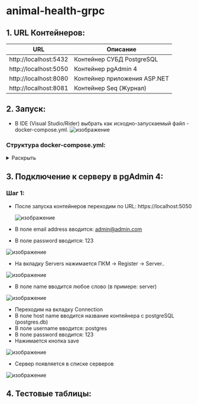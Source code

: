 # animal-health-grpc

## 1. URL Контейнеров:

| URL | Описание |
|--|---|
| http://localhost:5432 | Контейнер СУБД PostgreSQL |
| http://localhost:5050 | Контейнер pgAdmin 4 |
| http://localhost:8080 | Контейнер приложения ASP.NET |
| http://localhost:8081 | Контейнер Seq (Журнал) |
## 2. Запуск:

- В IDE (Visual Studio/Rider) выбрать как исходно-запускаемый файл - docker-compose.yml.
![изображение](https://github.com/xefheh/animal-health-grpc/assets/114147391/7d600978-d9ef-406e-9b7a-c93f4c8a1972)


### Структура docker-compose.yml:
<details>
  <summary>Раскрыть</summary>
  
```yml
services:
  animalhealth.api:
    image: animalhealth.api
    build:
      context: .
      dockerfile: AnimalHealth.API/Dockerfile
    depends_on: 
      - postgres.db
    environment:
      ConnectionStrings__DefaultConnection: "Host=postgres.db;Database=animalHealth;Username=postgres;Password=123"
    networks:
      - network
      
  postgres.db:
    restart: always
    image: postgres:latest
    environment:
      - POSTGRES_USER=postgres
      - POSTGRES_PASSWORD=123
      - POSTGRES_DB=animalHealth
    ports:
      - "5432:5432"
    networks:
      - network
    volumes:
      - ./AnimalHealth.API/SqlInitialize/sql_initialize.sql:/docker-entrypoint-initdb.d/init.sql
  
  pgadmin:
    image: dpage/pgadmin4:latest
    restart: always
    environment:
      PGADMIN_DEFAULT_EMAIL: admin@admin.com
      PGADMIN_DEFAULT_PASSWORD: 123
    ports:
      - "5050:80"
    depends_on: 
      - postgres.db
    networks:
      - network

networks:
  network:
```
</details>

## 3. Подключение к серверу в pgAdmin 4:
### Шаг 1:
- После запуска контейнеров переходим по URL: https://localhost:5050
  
  ![изображение](https://github.com/xefheh/animal-health-grpc/assets/114147391/d57c4952-328d-4907-9583-94655f0a352b)

- В поле email address вводится: admin@admin.com
- В поле password вводится: 123
  
 ![изображение](https://github.com/xefheh/animal-health-grpc/assets/114147391/969b0d45-4033-4e67-8f52-3b89bf30ea2a)

- На вкладку Servers нажимается ПКМ -> Register -> Server..
  
 ![изображение](https://github.com/xefheh/animal-health-grpc/assets/114147391/c1872765-3da3-47fa-a3e2-d993ddb4ab55)

- В поле name вводится любое слово (в примере: server)
  
 ![изображение](https://github.com/xefheh/animal-health-grpc/assets/114147391/9ffae3d4-23c4-4a7d-aba3-9270db7533d4)

- Переходим на вкладку Connection
- В поле host name вводится название контейнера с postgreSQL (postgres.db)
- В поле username вводится: postgres
- В поле password вводится: 123
- Нажимается кнопка save

![изображение](https://github.com/xefheh/animal-health-grpc/assets/114147391/c32a0471-bd19-4853-b88b-3280d497364c)

- Сервер появляется в списке серверов

![изображение](https://github.com/xefheh/animal-health-grpc/assets/114147391/7376293f-d39a-4301-a4bf-ace579d5879b)

## 4. Тестовые таблицы:


